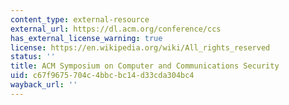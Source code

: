 ```yaml
---
content_type: external-resource
external_url: https://dl.acm.org/conference/ccs
has_external_license_warning: true
license: https://en.wikipedia.org/wiki/All_rights_reserved
status: ''
title: ACM Symposium on Computer and Communications Security
uid: c67f9675-704c-4bbc-bc14-d33cda304bc4
wayback_url: ''
---
```

